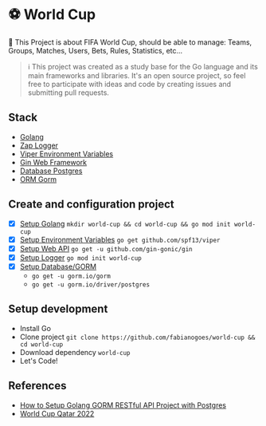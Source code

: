 # ⚽️ World Cup

 🎯 This Project is about FIFA World Cup, should be able to manage: Teams, Groups, Matches, Users, Bets, Rules, Statistics, etc... 

> ℹ️ This project was created as a study base for the Go language and its main frameworks and libraries. It's an open source project, so feel free to participate with ideas and code by creating issues and submitting pull requests.

## Stack
- [Golang](https://go.dev/)
- [Zap Logger](https://github.com/uber-go/zap)
- [Viper Environment Variables](https://github.com/spf13/viper)
- [Gin Web Framework](https://gin-gonic.com/)
- [Database Postgres](https://www.postgresql.org/docs/)
- [ORM Gorm](https://gorm.io/index.html)

## Create and configuration project
- [x] [Setup Golang](https://www.practical-go-lessons.com/chap-4-setup-your-dev-environment)  `mkdir world-cup && cd world-cup && go mod init world-cup`
- [x] [Setup Environment Variables]() `go get github.com/spf13/viper`
- [x] [Setup Web API](https://gin-gonic.com/docs/)  `go get -u github.com/gin-gonic/gin`
- [x] [Setup Logger](https://github.com/uber-go/zap) `go mod init world-cup`
- [x] [Setup Database/GORM](https://gorm.io/docs/index.html)
  - `go get -u gorm.io/gorm`
  - `go get -u gorm.io/driver/postgres`

## Setup development
- Install Go
- Clone project `git clone https://github.com/fabianogoes/world-cup && cd world-cup`
- Download dependency `world-cup`
- Let's Code!


## References
- [How to Setup Golang GORM RESTful API Project with Postgres](https://codevoweb.com/setup-golang-gorm-restful-api-project-with-postgres)
- [World Cup Qatar 2022](https://www.fifa.com/fifaplus/en/articles/qatar-2022-all-qualified-teams-groups-dates-match-schedule-tickets-more)
